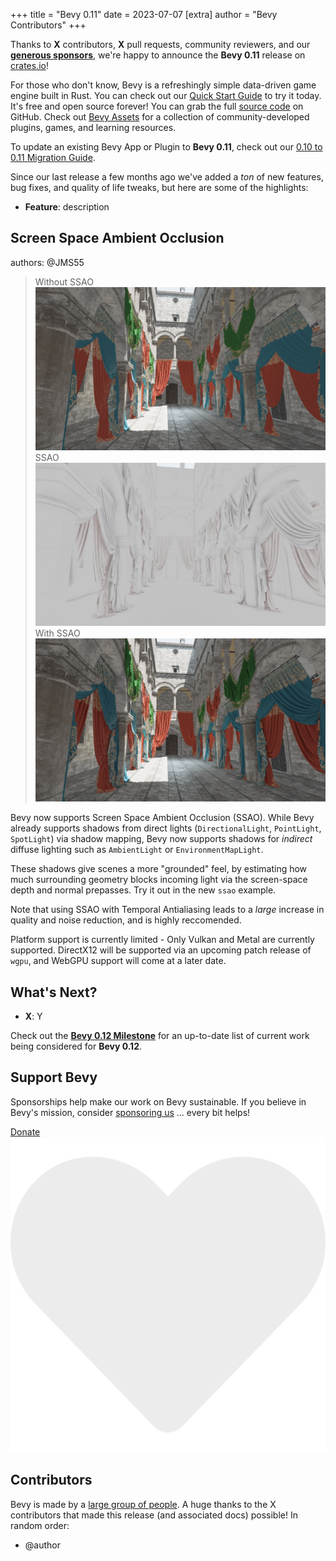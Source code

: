 +++
title = "Bevy 0.11"
date = 2023-07-07
[extra]
author = "Bevy Contributors"
+++

Thanks to **X** contributors, **X** pull requests, community reviewers, and our [**generous sponsors**](/community/donate), we're happy to announce the **Bevy 0.11** release on [crates.io](https://crates.io/crates/bevy)!

For those who don't know, Bevy is a refreshingly simple data-driven game engine built in Rust. You can check out our [Quick Start Guide](/learn/book/getting-started/) to try it today. It's free and open source forever! You can grab the full [source code](https://github.com/bevyengine/bevy) on GitHub. Check out [Bevy Assets](https://bevyengine.org/assets) for a collection of community-developed plugins, games, and learning resources.

To update an existing Bevy App or Plugin to **Bevy 0.11**, check out our [0.10 to 0.11 Migration Guide](/learn/migration-guides/0.10-0.11/).

Since our last release a few months ago we've added a _ton_ of new features, bug fixes, and quality of life tweaks, but here are some of the highlights:

<!-- more -->

* **Feature**: description

## Screen Space Ambient Occlusion

<div class="release-feature-authors">authors: @JMS55</div>

> Without SSAO
![no_ssao](no_ssao.png)
> SSAO
![ssao_only](ssao_only.png)
> With SSAO
![with_ssao](with_ssao.png)

Bevy now supports Screen Space Ambient Occlusion (SSAO). While Bevy already supports shadows from direct lights
(`DirectionalLight`, `PointLight`, `SpotLight`) via shadow mapping, Bevy now supports shadows for _indirect_ diffuse
lighting such as `AmbientLight` or `EnvironmentMapLight`.

These shadows give scenes a more "grounded" feel, by estimating how much surrounding geometry blocks incoming light
via the screen-space depth and normal prepasses. Try it out in the new `ssao` example.

Note that using SSAO with Temporal Antialiasing leads to a _large_ increase in quality and noise reduction, and is highly reccomended.

Platform support is currently limited - Only Vulkan and Metal are currently supported. DirectX12 will be supported via
an upcoming patch release of `wgpu`, and WebGPU support will come at a later date.

## <a name="what-s-next"></a>What's Next?

* **X**: Y

Check out the [**Bevy 0.12 Milestone**](https://github.com/bevyengine/bevy/milestone/14) for an up-to-date list of current work being considered for **Bevy 0.12**.

## Support Bevy

Sponsorships help make our work on Bevy sustainable. If you believe in Bevy's mission, consider [sponsoring us](/community/donate) ... every bit helps!

<a class="button button--pink header__cta" href="/community/donate">Donate <img class="button__icon" src="/assets/heart.svg" alt="heart icon"></a>

## Contributors

Bevy is made by a [large group of people](/community/people/). A huge thanks to the X contributors that made this release (and associated docs) possible! In random order:

* @author
